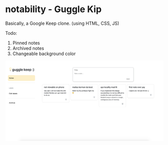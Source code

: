 # notability - Guggle Kip

Basically, a Google Keep clone. 
(using HTML, CSS, JS)

Todo:
1. Pinned notes
2. Archived notes
3. Changeable background color

![image](docs/images/keep.png)

